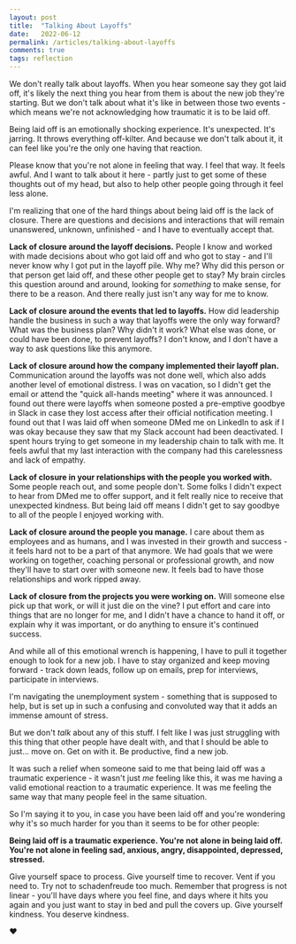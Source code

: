 ```yaml
---
layout: post
title:  "Talking About Layoffs"
date:   2022-06-12
permalink: /articles/talking-about-layoffs
comments: true
tags: reflection
---
```


We don't really talk about layoffs. When you hear someone say they got laid off, it's likely the next thing you hear from them is about the new job they're starting. But we don't talk about what it's like in between those two events - which means we're not acknowledging how traumatic it is to be laid off. 

Being laid off is an emotionally shocking experience. It's unexpected. It's jarring. It throws everything off-kilter. And because we don't talk about it, it can feel like you're the only one having that reaction.

Please know that you're not alone in feeling that way. I feel that way. It feels awful. And I want to talk about it here - partly just to get some of these thoughts out of my head, but also to help other people going through it feel less alone.

I'm realizing that one of the hard things about being laid off is the lack of closure. There are questions and decisions and interactions that will remain unanswered, unknown, unfinished - and I have to eventually accept that.

**Lack of closure around the layoff decisions.** People I know and worked with made decisions about who got laid off and who got to stay - and I'll never know why I got put in the layoff pile. Why me? Why did this person or that person get laid off, and these other people get to stay? My brain circles this question around and around, looking for _something_ to make sense, for there to be a reason. And there really just isn't any way for me to know.

**Lack of closure around the events that led to layoffs.** How did leadership handle the business in such a way that layoffs were the only way forward? What was the business plan? Why didn't it work? What else was done, or could have been done, to prevent layoffs? I don't know, and I don't have a way to ask questions like this anymore.

**Lack of closure around how the company implemented their layoff plan.** Communication around the layoffs was not done well, which also adds another level of emotional distress. I was on vacation, so I didn't get the email or attend the "quick all-hands meeting" where it was announced. I found out there were layoffs when someone posted a pre-emptive goodbye in Slack in case they lost access after their official notification meeting. I found out that I was laid off when someone DMed me on LinkedIn to ask if I was okay because they saw that my Slack account had been deactivated. I spent hours trying to get someone in my leadership chain to talk with me. It feels awful that my last interaction with the company had this carelessness and lack of empathy. 

**Lack of closure in your relationships with the people you worked with.** Some people reach out, and some people don't. Some folks I didn't expect to hear from DMed me to offer support, and it felt really nice to receive that unexpected kindness. But being laid off means I didn't get to say goodbye to all of the people I enjoyed working with.

**Lack of closure around the people you manage.** I care about them as employees and as humans, and I was invested in their growth and success - it feels hard not to be a part of that anymore. We had goals that we were working on together, coaching personal or professional growth, and now they'll have to start over with someone new. It feels bad to have those relationships and work ripped away.

**Lack of closure from the projects you were working on.** Will someone else pick up that work, or will it just die on the vine? I put effort and care into things that are no longer for me, and I didn't have a chance to hand it off, or explain why it was important, or do anything to ensure it's continued success. 

And while all of this emotional wrench is happening, I have to pull it together enough to look for a new job. I have to stay organized and keep moving forward - track down leads, follow up on emails, prep for interviews, participate in interviews. 

I'm navigating the unemployment system - something that is supposed to help, but is set up in such a confusing and convoluted way that it adds an immense amount of stress.

But we don't _talk_ about any of this stuff. I felt like I was just struggling with this thing that other people have dealt with, and that I should be able to just... move on. Get on with it. Be productive, find a new job.

It was such a relief when someone said to me that being laid off was a traumatic experience - it wasn't just _me_ feeling like this, it was me having a valid emotional reaction to a traumatic experience. It was me feeling the same way that many people feel in the same situation.

So I'm saying it to you, in case you have been laid off and you're wondering why it's so much harder for you than it seems to be for other people: 

**Being laid off is a traumatic experience. You're not alone in being laid off. You're not alone in feeling sad, anxious, angry, disappointed, depressed, stressed.**

Give yourself space to process. Give yourself time to recover. Vent if you need to. Try not to schadenfreude too much. Remember that progress is not linear - you'll have days where you feel fine, and days where it hits you again and you just want to stay in bed and pull the covers up. Give yourself kindness. You deserve kindness.

❤️

